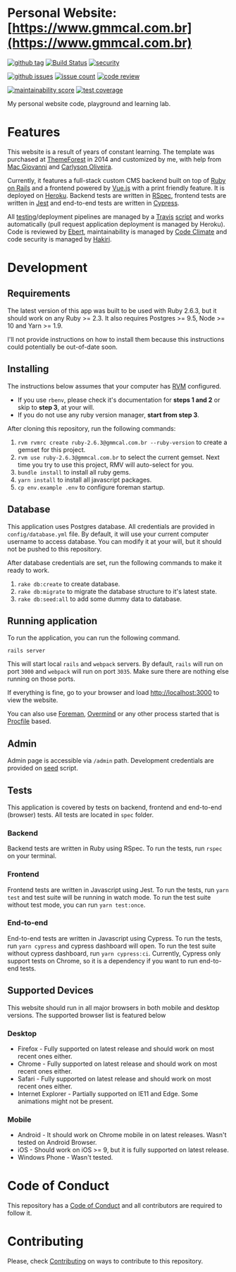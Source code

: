 Personal Website: [https://www.gmmcal.com.br](https://www.gmmcal.com.br)
=============

[![github tag](https://img.shields.io/github/tag/gmmcal/gmmcal.com.br.svg)](https://github.com/gmmcal/gmmcal.com.br)
[![Build Status](https://travis-ci.com/gmmcal/gmmcal.com.br.svg?branch=master)](https://travis-ci.com/gmmcal/gmmcal.com.br)
[![security](https://hakiri.io/github/gmmcal/gmmcal.com.br/master.svg)](https://hakiri.io/github/gmmcal/gmmcal.com.br/master)

[![github issues](https://img.shields.io/github/issues/gmmcal/gmmcal.com.br.svg)](https://github.com/gmmcal/gmmcal.com.br/issues)
[![issue count](https://codeclimate.com/github/gmmcal/gmmcal.com.br/badges/issue_count.svg)](https://codeclimate.com/github/gmmcal/gmmcal.com.br)
[![code review](https://ebertapp.io/github/gmmcal/gmmcal.com.br.svg)](https://ebertapp.io/github/gmmcal/gmmcal.com.br)

[![maintainability score](https://codeclimate.com/github/gmmcal/gmmcal.com.br/badges/gpa.svg)](https://codeclimate.com/github/gmmcal/gmmcal.com.br)
[![test coverage](https://api.codeclimate.com/v1/badges/b5a87ae608a9e3957042/test_coverage)](https://codeclimate.com/github/gmmcal/gmmcal.com.br/test_coverage)

My personal website code, playground and learning lab.

# Features
This website is a result of years of constant learning. The template was purchased at [ThemeForest](https://themeforest.net/item/flato-responsive-resume-personal-portfolio-temp/6486867) in 2014 and customized by me, with help from [Mac Giovanni](https://github.com/maclevison) and [Carlyson Oliveira](https://github.com/carlyson).

Currently, it features a full-stack custom CMS backend built on top of [Ruby on Rails](https://rubyonrails.org/) and a frontend powered by [Vue.js](https://vuejs.org/) with a print friendly feature. It is deployed on [Heroku](https://www.heroku.com/). Backend tests are written in [RSpec](http://rspec.info/), frontend tests are written in [Jest](https://jestjs.io/) and end-to-end tests are written in [Cypress](https://www.cypress.io/).

All [testing](./spec/)/deployment pipelines are managed by a [Travis](https://travis-ci.com/gmmcal/gmmcal.com.br) [script](./.travis.yml) and works automatically (pull request application deployment is managed by Heroku). Code is reviewed by [Ebert](https://ebertapp.io/github/gmmcal/gmmcal.com.br), maintainability is managed by [Code Climate](https://codeclimate.com/github/gmmcal/gmmcal.com.br) and code security is managed by [Hakiri](https://hakiri.io/github/gmmcal/gmmcal.com.br/).

# Development

## Requirements

The latest version of this app was built to be used with Ruby 2.6.3, but it should work on any Ruby >= 2.3. It also requires Postgres >= 9.5, Node >= 10 and Yarn >= 1.9.

I'll not provide instructions on how to install them because this instructions could potentially be out-of-date soon.

## Installing

The instructions below assumes that your computer has [RVM](https://rvm.io) configured.

* If you use `rbenv`, please check it's documentation for **steps 1 and 2** or skip to **step 3**, at your will.
* If you do not use any ruby version manager, **start from step 3**.

After cloning this repository, run the following commands:

1. `rvm rvmrc create ruby-2.6.3@gmmcal.com.br --ruby-version` to create a gemset for this project.
1. `rvm use ruby-2.6.3@gmmcal.com.br` to select the current gemset. Next time you try to use this project, RMV will auto-select for you.
1. `bundle install` to install all ruby gems.
1. `yarn install` to install all javascript packages.
1. `cp env.example .env` to configure foreman startup.

## Database

This application uses Postgres database. All credentials are provided in `config/database.yml` file. By default, it will use your current computer username to access database. You can modify it at your will, but it should not be pushed to this repository.

After database credentials are set, run the following commands to make it ready to work.

1. `rake db:create` to create database.
1. `rake db:migrate` to migrate the database structure to it's latest state.
1. `rake db:seed:all` to add some dummy data to database.

## Running application

To run the application, you can run the following command.

```
rails server
```

This will start local `rails` and `webpack` servers. By default, `rails` will run on port `3000` and `webpack` will run on port `3035`. Make sure there are nothing else running on those ports.

If everything is fine, go to your browser and load [http://localhost:3000](http://localhost:3000) to view the website.

You can also use [Foreman](https://github.com/ddollar/foreman), [Overmind](https://github.com/DarthSim/overmind) or any other process started that is [Procfile](Procfile) based.

## Admin

Admin page is accessible via `/admin` path. Development credentials are provided on [seed](db/seeds.rb) script.

## Tests

This application is covered by tests on backend, frontend and end-to-end (browser) tests. All tests are located in `spec` folder.

### Backend

Backend tests are written in Ruby using RSpec. To run the tests, run `rspec` on your terminal.

### Frontend

Frontend tests are written in Javascript using Jest. To run the tests, run `yarn test` and test suite will be running in watch mode. To run the test suite without test mode, you can run `yarn test:once`.

### End-to-end

End-to-end tests are written in Javascript using Cypress. To run the tests, run `yarn cypress` and cypress dashboard will open. To run the test suite without cypress dashboard, run `yarn cypress:ci`. Currently, Cypress only support tests on Chrome, so it is a dependency if you want to run end-to-end tests.

## Supported Devices

This website should run in all major browsers in both mobile and desktop versions. The supported browser list is featured below

### Desktop

* Firefox - Fully supported on latest release and should work on most recent ones either.
* Chrome - Fully supported on latest release and should work on most recent ones either.
* Safari - Fully supported on latest release and should work on most recent ones either.
* Internet Explorer - Partially supported on IE11 and Edge. Some animations might not be present.

### Mobile

* Android - It should work on Chrome mobile in on latest releases. Wasn't tested on Android Browser.
* iOS - Should work on iOS >= 9, but it is fully supported on latest release.
* Windows Phone - Wasn't tested.

# Code of Conduct

This repository has a [Code of Conduct](CODE_OF_CONDUCT.md) and all contributors are required to follow it.

# Contributing

Please, check [Contributing](CONTRIBUTING.md) on ways to contribute to this repository.
